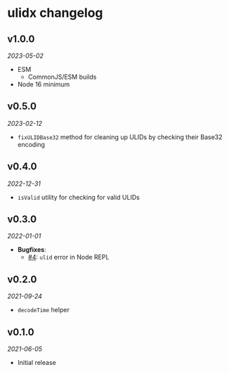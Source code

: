 # ulidx changelog

## v1.0.0
_2023-05-02_

 * ESM
   * CommonJS/ESM builds
 * Node 16 minimum

## v0.5.0
_2023-02-12_

 * `fixULIDBase32` method for cleaning up ULIDs by checking their Base32 encoding

## v0.4.0
_2022-12-31_

 * `isValid` utility for checking for valid ULIDs

## v0.3.0
_2022-01-01_

 * **Bugfixes**:
   * [#4](https://github.com/perry-mitchell/ulidx/issues/4): `ulid` error in Node REPL

## v0.2.0
_2021-09-24_

 * `decodeTime` helper

## v0.1.0
_2021-06-05_

 * Initial release


